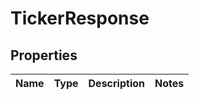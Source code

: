 # TickerResponse

## Properties
Name | Type | Description | Notes
------------ | ------------- | ------------- | -------------
